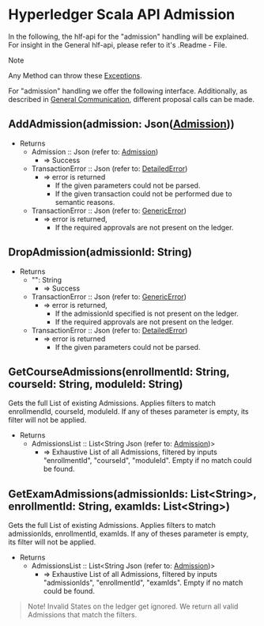 # Hyperledger Scala API Admission

In the following, the hlf-api for the "admission" handling will be explained.
For insight in the General hlf-api, please refer to it's .Readme - File.
> [!NOTE]
Any Method can throw these [Exceptions](errors.md#Exceptions).

For "admission" handling we offer the following interface. 
Additionally, as described in [General Communication](general-communication.md), different proposal calls can be made.


## AddAdmission(admission: Json([Admission](../chaincode/admission.md#AbstractAdmission)))
- Returns
    - Admission :: Json (refer to: [Admission](../chaincode/admission.md#AbstractAdmission))
        - => Success
    - TransactionError :: Json (refer to: [DetailedError](../chaincode/errors.md#DetailedError))
        - => error is returned
          - If the given parameters could not be parsed.
          - If the given transaction could not be performed due to semantic reasons.
    - TransactionError :: Json (refer to: [GenericError](../chaincode/errors.md#GenericError))
        - => error is returned, 
          - If the required approvals are not present on the ledger.

## DropAdmission(admissionId: String)
- Returns
    - "": String
        - => Success
    - TransactionError :: Json (refer to: [GenericError](../chaincode/errors.md#GenericError))
        - => error is returned, 
          - If the admissionId specified is not present on the ledger.
          - If the required approvals are not present on the ledger.
    - TransactionError :: Json (refer to: [DetailedError](../chaincode/errors.md#DetailedError))
        - => error is returned
          - If the given parameters could not be parsed.

## GetCourseAdmissions(enrollmentId: String, courseId: String, moduleId: String)
Gets the full List of existing Admissions.
Applies filters to match enrollmendId, courseId, moduleId.
If any of theses parameter is empty, its filter will not be applied.
- Returns
    - AdmissionsList :: List\<String Json (refer to: [Admission](../chaincode/admission.md#Admission))\> 
        - => Exhaustive List of all Admissions, filtered by
            inputs "enrollmentId", "courseId", "moduleId".
            Empty if no match could be found.

## GetExamAdmissions(admissionIds: List\<String\>, enrollmentId: String, examIds: List\<String\>)
Gets the full List of existing Admissions.
Applies filters to match admissionIds, enrollmentId, examIds.
If any of theses parameter is empty, its filter will not be applied.
- Returns
    - AdmissionsList :: List\<String Json (refer to: [Admission](../chaincode/admission.md#Admission))\> 
        - => Exhaustive List of all Admissions, filtered by
            inputs "admissionIds", "enrollmentId", "examIds".
            Empty if no match could be found.

> Note! Invalid States on the ledger get ignored.
> We return all valid Admissions that match the filters.
